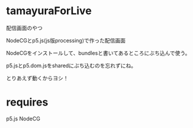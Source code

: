 # tamayuraForLive
配信画面のやつ

NodeCGとp5.js(js版processing)で作った配信画面

NodeCGをインストールして、bundlesと書いてあるところにぶち込んで使う。

p5.jsとp5.dom.jsをsharedにぶち込むのを忘れずにね。

とりあえず動くからヨシ！

# requires
p5.js
NodeCG
